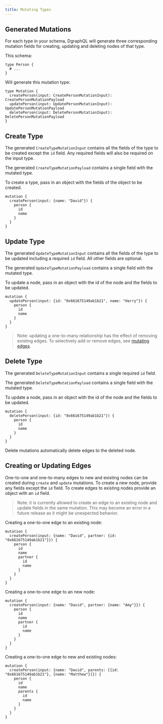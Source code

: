 ```yaml
---
title: Mutating Types
---
```


## Generated Mutations

For each type in your schema, DgraphQL will generate three corresponding
mutation fields for creating, updating and deleting nodes of that type.

This schema:

```
type Person {
  # ...
}
```

Will generate this mutation type:

```
type Mutation {
  createPerson(input: CreatePersonMutationInput): CreatePersonMutationPayload
  updatePerson(input: UpdatePersonMutationInput): UpdatePersonMutationPayload
  deletePerson(input: DeletePersonMutationInput): DeletePersonMutationPayload
}
```

## Create Type

The generated `CreateTypeMutationInput` contains all the fields of the type to
be created except the `id` field. Any required fields will also be required on
the input type.

The generated `CreateTypeMutationPayload` contains a single field with the
mutated type.

To create a type, pass in an object with the fields of the object to be created.

```
mutation {
  createPerson(input: {name: "David"}) {
    person {
      id
      name
    }
  }
}
```

## Update Type

The generated `UpdateTypeMutationInput` contains all the fields of the type to
be updated including a required `id` field. All other fields are optional.

The generated `UpdateTypeMutationPayload` contains a single field with the
mutated type.

To update a node, pass in an object with the id of the node and the fields to
be updated.

```
mutation {
  updatePerson(input: {id: "0x661675149ab1b21", name: "Harry"}) {
    person {
      id
      name
    }
  }
}
```

> Note: updating a one-to-many relationship has the effect of removing existing
> edges. To selectively add or remove edges, see [mutating edges](/docs/mutating-edges/).

## Delete Type

The generated `DeleteTypeMutationInput` contains a single required `id` field.

The generated `DeleteTypeMutationPayload` contains a single field with the
mutated type.

To update a node, pass in an object with the id of the node and the fields to
be updated.

```
mutation {
  deletePerson(input: {id: "0x661675149ab1b21"}) {
    person {
      id
      name
    }
  }
}
```

Delete mutations automatically delete edges to the deleted node.

## Creating or Updating Edges

One-to-one and one-to-many edges to new and existing nodes can be created during
`create` and `update` mutations. To create a new node, provide any fields except
the `id` field. To create edges to existing nodes provide an object with an `id`
field.

> Note: it is currently allowed to create an edge to an existing node and update
> fields in the same mutation. This may become an error in a future release as
> it might be unexpected behavior.

Creating a one-to-one edge to an existing node:

```
mutation {
  createPerson(input: {name: "David", partner: {id: "0x661675149ab1b21"}}) {
    person {
      id
      name
      partner {
        id
        name
      }
    }
  }
}
```

Creating a one-to-one edge to an new node:

```
mutation {
  createPerson(input: {name: "David", partner: {name: "Amy"}}) {
    person {
      id
      name
      partner {
        id
        name
      }
    }
  }
}
```

Creating a one-to-one edge to new and existing nodes:

```
mutation {
  createPerson(input: {name: "David", parents: [{id: "0x661675149ab1b21"}, {name: "Matthew"}]}) {
    person {
      id
      name
      parents {
        id
        name
      }
    }
  }
}
```
